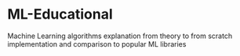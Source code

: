 # ML-Educational
Machine Learning algorithms explanation from theory to from scratch implementation and comparison to popular ML libraries
